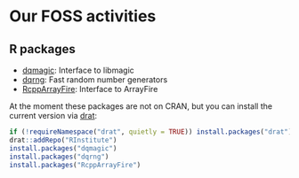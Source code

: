 # Our FOSS activities

## R packages

* [dqmagic](dqmagic): Interface to libmagic
* [dqrng](dqrng): Fast random number generators
* [RcppArrayFire](rcpparrayfire): Interface to ArrayFire


At the moment these packages are not on CRAN, but you can install the current version via [drat](https://cran.r-project.org/package=drat):

``` r
if (!requireNamespace("drat", quietly = TRUE)) install.packages("drat")
drat::addRepo("RInstitute")
install.packages("dqmagic")
install.packages("dqrng")
install.packages("RcppArrayFire")
```
